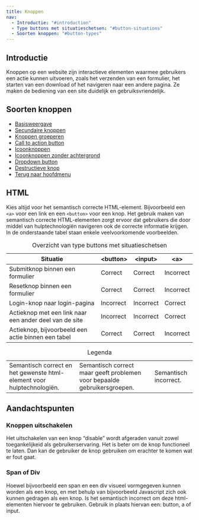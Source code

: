 ```yaml
---
title: Knoppen
nav:
  - Introductie: "#introduction"
  - Type buttons met situatieschetsen: "#button-situations"
  - Soorten knoppen: "#button-types"
---
```


<h2 id="introduction">Introductie</h2>

Knoppen op een website zijn interactieve elementen waarmee gebruikers een actie kunnen uitvoeren, zoals het verzenden van een formulier, het starten van een download of het navigeren naar een andere pagina. Ze maken de bediening van een site duidelijk en gebruiksvriendelijk.

<h2 id="button-types">Soorten knoppen</h2>

- [Basisweergave](/library/components/button/button)
- [Secundaire knoppen](/library/components/button/button-secondary)
- [Knoppen groeperen](/library/components/button/button-container)
- [Call to action button](/library/components/button/call-to-action)
- [Icoonknoppen](/library/components/button/icon)
- [Icoonknoppen zonder achtergrond](/library/components/button/button-icon-only)
- [Dropdown button](/library/components/button/button-dropdown)
- [Destructieve knop](/library/components/button/button-destructive)
- [Terug naar hoofdmenu](/library/components/button/button-to-top)

<h2 id="button-situations">HTML</h2>

<p>Kies altijd voor het semantisch correcte HTML-element. Bijvoorbeeld een
<code>&lt;a&gt;</code> voor een link en een <code>&lt;button&gt;</code>
voor een knop. Het gebruik maken van semantisch correcte HTML-elementen
zorgt ervoor dat gebruikers die door middel van hulptechnologiën navigeren
ook de correcte informatie krijgen. In de onderstaande tabel staan enkele
veelvoorkomende voorbeelden.</p>

<div class="horizontal-scroll">
  <table class="nowrap">
    <caption> Overzicht van type buttons met situatieschetsen </caption>
    <thead>
      <tr>
        <th>Situatie</th>
        <th>&lt;button&gt;</th>
        <th>&lt;input&gt;</th>
        <th>&lt;a&gt;</th>
      </tr>
    </thead>
    <tbody>
      <tr>
        <td>Submitknop binnen een formulier</td>
        <td class="confirmation">
          <div>
            <span class="icon icon-check" aria-hidden="true"></span>
            Correct
          </div>
        </td>
        <td class="warning">
          <div>
            <span class="icon icon-warning" aria-hidden="true"></span>
            Correct
          </div>
        </td>
        <td class="error">
          <div>
            <span class="icon icon-error" aria-hidden="true"></span>
            Incorrect
          </div>
        </td>
      </tr>
      <tr>
        <td>Resetknop binnen een formulier</td>
        <td class="confirmation">
          <div>
            <span class="icon icon-check" aria-hidden="true"></span>
            Correct
          </div>
        </td>
        <td class="confirmation">
          <div>
            <span class="icon icon-check" aria-hidden="true"></span>
            Correct
          </div>
        </td>
        <td class="error">
          <div>
            <span class="icon icon-error" aria-hidden="true"></span>
            Incorrect
          </div>
        </td>
      </tr>
      <tr>
        <td>Login-knop naar login-pagina</td>
        <td class="error">
          <div>
            <span class="icon icon-error" aria-hidden="true"></span>
            Incorrect
          </div>
        </td>
        <td class="error">
          <div>
            <span class="icon icon-error" aria-hidden="true"></span>
            Incorrect
          </div>
        </td>
        <td class="confirmation">
          <div>
            <span class="icon icon-check" aria-hidden="true"></span>
            Correct
          </div>
        </td>
      </tr>
      <tr>
        <td>Actieknop met een link naar een ander deel van de site</td>
        <td class="error">
          <div>
            <span class="icon icon-error" aria-hidden="true"></span>
            Incorrect
          </div>
        </td>
        <td class="error">
          <div>
            <span class="icon icon-error" aria-hidden="true"></span>
            Incorrect
          </div>
        </td>
        <td class="confirmation">
          <div>
            <span class="icon icon-check" aria-hidden="true"></span>
            Correct
          </div>
        </td>
      </tr>
      <tr>
        <td>Actieknop, bijvoorbeeld een actie binnen een tabel</td>
        <td class="confirmation">
          <div>
            <span class="icon icon-check" aria-hidden="true"></span>
            Correct
          </div>
        </td>
        <td class="warning">
          <div>
            <span class="icon icon-warning" aria-hidden="true"></span>
            Correct
          </div>
        </td>
        <td class="error">
          <div>
            <span class="icon icon-error" aria-hidden="true"></span>
            Incorrect
          </div>
        </td>
      </tr>
    </tbody>
  </table>
</div>

<div class="horizontal-scroll">
  <table>
      <caption>Legenda</caption>
      <tbody>
          <tr>
              <td class="confirmation">
                <div>
                  <span class="icon icon-check" aria-hidden="true"></span>
                  Semantisch correct en het gewenste html-element voor hulptechnologiën.
                <div>
              </td>
              <td class="warning">
                <div>
                  <span class="icon icon-warning" aria-hidden="true"></span>
                  Semantisch correct maar geeft problemen voor bepaalde gebruikersgroepen.
                </div>
              </td>
              <td class="error">
              <div>
                <span class="icon icon-error" aria-hidden="true"></span>
                Semantisch incorrect.
                </div>
              </td>
          </tr>
      </tbody>
  </table>
</div>

## Aandachtspunten

### Knoppen uitschakelen
Het uitschakelen van een knop “disable” wordt afgeraden vanuit zowel toegankelijkeid als gebruikerservaring. 
Het is beter om de knop functioneel te laten. Dan kan de gebruiker de knop gebruiken om erachter te komen wat er fout gaat.

### Span of Div
Hoewel bijvoorbeeld een span en een div visueel vormgegeven kunnen worden als een knop, en met behulp van bijvoorbeeld 
Javascript zich ook kunnen gedragen als een knop. Is het semantisch incorrect om deze html-elementen hiervoor te gebruiken.
Gebruik in plaats hiervan een: button, a of input.

